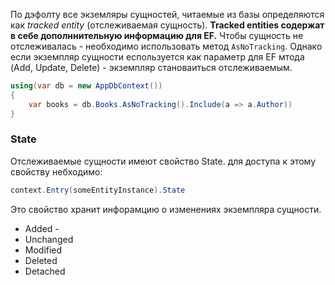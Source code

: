 По дэфолту все экземляры сущностей, читаемые из базы определяются как *tracked entity* (отслеживаемая сущность).  **Tracked entities содержат в себе дополннительную информацию для EF.** Чтобы сущность не отслеживалась - необходимо использовать метод `AsNoTracking`. Однако если экземпляр сущности еспользуется как параметр для EF мтода (Add, Update, Delete) - экземпляр становаиться отслеживаемым.
```cs
using(var db = new AppDbContext())
{
	var books = db.Books.AsNoTracking().Include(a => a.Author))
}
```

### State
Отслеживаемые сущности имеют свойство State. для доступа к этому свойству небходимо:
```cs
context.Entry(someEntityInstance).State
```
Это свойство хранит инфорамцию о изменениях экземпляра сущности.
- Added - 
- Unchanged
- Modified
- Deleted
- Detached
